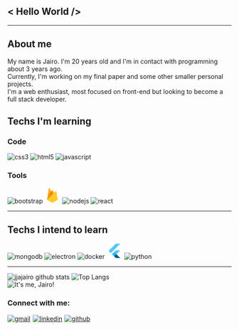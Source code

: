 ## < Hello World />

---

## About me

My name is Jairo. I'm 20 years old and I'm in contact with programming about 3 years ago. <br/> Currently, I'm working on my final paper and some other smaller personal projects. <br/> I'm a web enthusiast, most focused on front-end but looking to become a full stack developer. <br/>

## Techs I'm learning

### Code


<div>

<img alt="css3" src="https://icongr.am/devicon/css3-original.svg?size=36&color=currentColor" style="max-width:100%;"/>
<img alt="html5" src="https://icongr.am/devicon/html5-original.svg?size=36&color=currentColor" style="max-width:100%;"/>
<img alt="javascript" src="https://icongr.am/devicon/javascript-original.svg?size=36&color=currentColor" style="max-width:100%;"/>

</div>

### Tools

<div>
  
<img alt="bootstrap" src="https://icongr.am/devicon/bootstrap-plain.svg?size=36&color=8d30d9" style="max-width:100%;"/>
<img alt="firebase" width="36px" src="https://raw.githubusercontent.com/github/explore/80688e429a7d4ef2fca1e82350fe8e3517d3494d/topics/firebase/firebase.png" style="max-width:100%;"/>  
<img alt="nodejs" src="https://icongr.am/devicon/nodejs-original.svg?size=36&color=currentColor" style="max-width:100%;"/>
<img alt="react" src="https://icongr.am/devicon/react-original.svg?size=36&color=currentColor" style="max-width:100%;"/>

</div>

---

## Techs I intend to learn

<div>

<img alt="mongodb" src="https://icongr.am/devicon/mongodb-original.svg?size=36&color=currentColor" style="max-width:100%;"/>

<img alt="electron" src="https://icongr.am/devicon/electron-original.svg?size=36&color=currentColor" style="max-width:100%;"/>

<img alt="docker" src="https://icongr.am/devicon/docker-original.svg?size=36&color=currentColor" style="max-width:100%;"/>

<img alt="flutter" width="36px" src="https://raw.githubusercontent.com/github/explore/80688e429a7d4ef2fca1e82350fe8e3517d3494d/topics/flutter/flutter.png" style="max-width:100%;"/>

<img alt="python" src="https://icongr.am/devicon/python-original.svg?size=36&color=currentColor" style="max-width:100%;"/>

</div>

---

![jjajairo github stats](https://github-readme-stats.vercel.app/api?username=jjajairo&show_icons=true&theme=tokyonight) ![Top Langs](https://github-readme-stats.vercel.app/api/top-langs/?username=jjajairo&layout=compact&theme=tokyonight) <br/> <img src="https://komarev.com/ghpvc/?username=jjajairo&label=Visualiza%C3%A7%C3%B5es&color=gray&style=flat" alt="It's me, Jairo!" />

### Connect with me:

<!-- <a  href="https://www.linkedin.com/in/jairo-caetano-junior/" target="_blank">
  <img alt="gmail" src="https://icongr.am/material/linkedin.svg?size=36&color=currentColor" style="max-width:100%;"/>
</a>
<a  href="mailto:jairojunior841@gmail.com" target="_blank">
  <img alt="gmail" src="https://icongr.am/material/gmail.svg?size=36&color=currentColor" style="max-width:100%;"/>
</a> -->

<!-- <a  href="https://twitter.com/jja_jairo" target="_blank">
  <img alt="gmail" src="https://img.shields.io/twitter/follow/jja_jairo?style=social" style="max-width:100%;"/>
</a> -->

<div style="display: flex; flex-wrap: wrap;">

<a  href="mailto:jairojunior841@gmail.com" target="_blank" style="margin-right: 5px; text-align: center;">
  <img alt="gmail" src="https://img.shields.io/badge/-jairojunior841@gmail-red?style=flat-square&logo=Gmail&logoColor=white"/>
</a>

<a  href="https://www.linkedin.com/in/jairo-caetano-junior/" target="_blank" style="margin-right: 5px;">
  <img alt="linkedin" src="https://img.shields.io/badge/-Jairo_Caetano_Junior-blue?style=flat-square&logo=Linkedin&logoColor=white"/>
</a>

<a  href="https://github.com/jjajairo" target="_blank">
  <img alt="github" src="https://img.shields.io/github/followers/jjajairo?label=follow&style=social" style="max-width:100%;"/>
</a>

</div>
